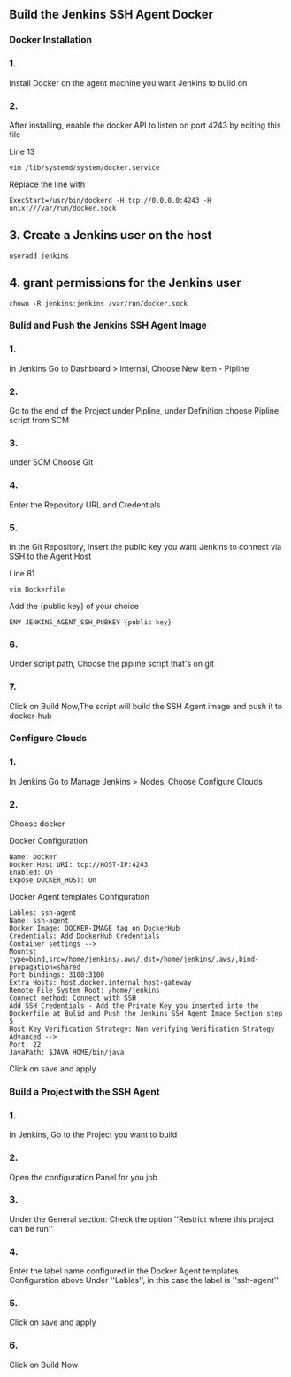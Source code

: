 ## Build the Jenkins SSH Agent Docker

### Docker Installation

### 1.
Install Docker on the agent machine you want Jenkins to build on

### 2.
After installing, enable the docker API to listen on port 4243 by editing this file

Line 13
```
vim /lib/systemd/system/docker.service
```

Replace the line with

```
ExecStart=/usr/bin/dockerd -H tcp://0.0.0.0:4243 -H unix:///var/run/docker.sock
```

## 3. Create a Jenkins user on the host

```
useradd jenkins
```

## 4. grant permissions for the Jenkins user

```
chown -R jenkins:jenkins /var/run/docker.sock
```

### Bulid and Push the Jenkins SSH Agent Image

### 1.
In Jenkins Go to Dashboard > Internal, Choose New Item - Pipline

### 2.
Go to the end of the Project under Pipline, under Definition choose Pipline script from SCM

### 3.
under SCM Choose Git

### 4.
Enter the Repository URL and Credentials

### 5. 
In the Git Repository, Insert the public key you want Jenkins to connect via SSH to the Agent Host 

Line 81
```
vim Dockerfile
```
Add the {public key} of your choice
```
ENV JENKINS_AGENT_SSH_PUBKEY {public key}
```

### 6.
Under script path, Choose the pipline script that's on git

### 7.
Click on Build Now,The script will build the SSH Agent image and push it to docker-hub

### Configure Clouds

### 1.
In Jenkins Go to Manage Jenkins > Nodes, Choose Configure Clouds

### 2.
Choose docker

Docker Configuration

```
Name: Docker
Docker Host URI: tcp://HOST-IP:4243
Enabled: On
Expose DOCKER_HOST: On
```
Docker Agent templates Configuration

```
Lables: ssh-agent
Name: ssh-agent
Docker Image: DOCKER-IMAGE tag on DockerHub
Credentials: Add DockerHub Credentials
Container settings -->
Mounts: type=bind,src=/home/jenkins/.aws/,dst=/home/jenkins/.aws/,bind-propagation=shared
Port bindings: 3100:3100
Extra Hosts: host.docker.internal:host-gateway
Remote File System Root: /home/jenkins
Connect method: Connect with SSH
Add SSH Credentials - Add the Private Key you inserted into the Dockerfile at Bulid and Push the Jenkins SSH Agent Image Section step 5 
Host Key Verification Strategy: Non verifying Verification Strategy
Advanced -->
Port: 22
JavaPath: $JAVA_HOME/bin/java
```

Click on save and apply

### Build a Project with the SSH Agent

### 1.
In Jenkins, Go to the Project you want to build

### 2.
Open the configuration Panel for you job

### 3.
Under the General section: Check the option ''Restrict where this project can be run''

### 4.
Enter the label name configured in the Docker Agent templates Configuration above Under ''Lables'', in this case the label is ''ssh-agent''

### 5.
Click on save and apply

### 6.
Click on Build Now
